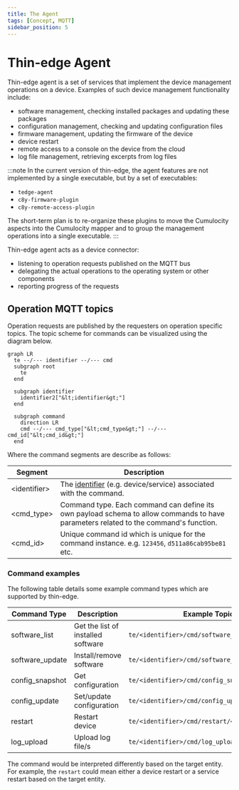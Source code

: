 ```yaml
---
title: The Agent
tags: [Concept, MQTT]
sidebar_position: 5
---
```


# Thin-edge Agent

Thin-edge agent is a set of services that implement the device management operations on a device.
Examples of such device management functionality include:
- software management, checking installed packages and updating these packages
- configuration management, checking and updating configuration files
- firmware management, updating the firmware of the device
- device restart
- remote access to a console on the device from the cloud
- log file management, retrieving excerpts from log files

:::note
In the current version of thin-edge, the agent features are not implemented by a single executable,
but by a set of executables:

- `tedge-agent`
- `c8y-firmware-plugin`
- `c8y-remote-access-plugin`

The short-term plan is to re-organize these plugins to move the Cumulocity aspects into the Cumulocity mapper
and to group the management operations into a single executable. 
:::

Thin-edge agent acts as a device connector:
- listening to operation requests published on the MQTT bus
- delegating the actual operations to the operating system or other components
- reporting progress of the requests

## Operation MQTT topics

Operation requests are published by the requesters on operation specific topics. The topic scheme for commands can be visualized using the diagram below.

<p align="center">

```mermaid
graph LR
  te --/--- identifier --/--- cmd
  subgraph root
    te
  end

  subgraph identifier
    identifier2["&lt;identifier&gt;"]
  end

  subgraph command
    direction LR
    cmd --/--- cmd_type["&lt;cmd_type&gt;"] --/--- cmd_id["&lt;cmd_id&gt;"]
  end

```

</p>

Where the command segments are describe as follows:

|Segment|Description|
|---|----|
|&lt;identifier&gt;|The [identifier](../references/mqtt_api.md#group-identifier) (e.g. device/service) associated with the command.|
|&lt;cmd_type&gt;|Command type. Each command can define its own payload schema to allow commands to have parameters related to the command's function.|
|&lt;cmd_id&gt;|Unique command id which is unique for the command instance. e.g. `123456`, `d511a86cab95be81` etc.|

### Command examples

The following table details some example command types which are supported by thin-edge.

| Command Type    | Description | Example Topic                                  |
|-----------------|-------------|------------------------------------------------|
| software_list   | Get the list of installed software | `te/<identifier>/cmd/software_list/<cmd_id>`   |
| software_update | Install/remove software | `te/<identifier>/cmd/software_update/<cmd_id>` |
| config_snapshot | Get configuration | `te/<identifier>/cmd/config_snapshot/<cmd_id>` |
| config_update   | Set/update configuration | `te/<identifier>/cmd/config_update/<cmd_id>`   |
| restart         | Restart device | `te/<identifier>/cmd/restart/<cmd_id>`         |
| log_upload      | Upload log file/s | `te/<identifier>/cmd/log_upload/<cmd_id>`      |

The command would be interpreted differently based on the target entity.
For example, the `restart` could mean either a device restart or a service restart based on the target entity.
